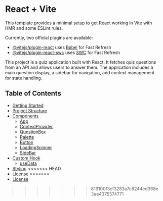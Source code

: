 # React + Vite

This template provides a minimal setup to get React working in Vite with HMR and some ESLint rules.

Currently, two official plugins are available:

- [@vitejs/plugin-react](https://github.com/vitejs/vite-plugin-react/blob/main/packages/plugin-react/README.md) uses [Babel](https://babeljs.io/) for Fast Refresh
- [@vitejs/plugin-react-swc](https://github.com/vitejs/vite-plugin-react-swc) uses [SWC](https://swc.rs/) for Fast Refresh


This project is a quiz application built with React. It fetches quiz questions from an API and allows users to answer them. The application includes a main question display, a sidebar for navigation, and context management for state handling.

## Table of Contents
- [Getting Started](#getting-started)
- [Project Structure](#project-structure)
- [Components](#components)
  - [App](#app)
  - [ContextProvider](#contextprovider)
  - [QuestionBox](#questionbox)
  - [Palette](#palette)
  - [Button](#button)
  - [LoadingSpinner](#loadingspinner)
  - [SideBar](#sidebar)
- [Custom Hook](#custom-hook)
  - [useData](#usedata)
- [Styling](#styling)
<<<<<<< HEAD
- [License](#license)
=======
- [License](#license)
>>>>>>> 819100f3cf3283a7c8244ed368e3ee4375574771
